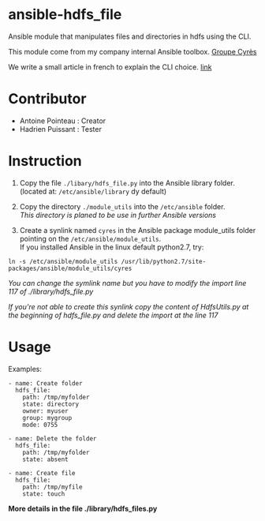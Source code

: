 # ansible-hdfs_file

Ansible module that manipulates files and directories in hdfs using the CLI.

This module come from my company internal Ansible toolbox. [Groupe Cyrès][1]

We write a small article in french to explain the CLI choice. [link][2]

[1]: https://www.cyres.fr/

[2]: https://www.cyres.fr/big-data/hadoop-ansible-episode-2-hdfs/

# Contributor

- Antoine Pointeau : Creator
- Hadrien Puissant : Tester

# Instruction

1) Copy the file `./libary/hdfs_file.py` into the Ansible library folder. (located at: `/etc/ansible/library` dy default)

2) Copy the directory `./module_utils` into the `/etc/ansible` folder.  
*This directory is planed to be use in further Ansible versions*

3) Create a synlink named `cyres` in the Ansible package module_utils folder pointing on the `/etc/ansible/module_utils`.  
If you installed Ansible in the linux default python2.7, try:  
```
ln -s /etc/ansible/module_utils /usr/lib/python2.7/site-packages/ansible/module_utils/cyres
```  
*You can change the symlink name but you have to modify the import line 117 of ./library/hdfs_file.py*

*If you're not able to create this synlink copy the content of HdfsUtils.py at the beginning of hdfs_file.py and delete the import at the line 117*

# Usage

Examples:
```
- name: Create folder
  hdfs_file:
    path: /tmp/myfolder
    state: directory
    owner: myuser
    group: mygroup
    mode: 0755

- name: Delete the folder
  hdfs_file:
    path: /tmp/myfolder
    state: absent

- name: Create file
  hdfs_file:
    path: /tmp/myfile
    state: touch
```
**More details in the file ./library/hdfs_files.py**
